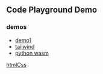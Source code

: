 ## Code Playground Demo

### demos

- [demo1](./apps/demo/demo1/index.html)
- [tailwind](./apps/demo/tailwind/index.html)
- [python wasm](./apps/demo/python/index.html)

[htmlCss](./apps/htmlCss/challengeConverse/index.html)
